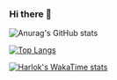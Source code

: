 ### Hi there 👋

<!--
**valmyr/valmyr** is a ✨ _special_ ✨ repository because its `README.md` (this file) appears on your GitHub profile.

Here are some ideas to get you started:

- 🔭 I’m currently working on ...
- 🌱 I’m currently learning ...
- 👯 I’m looking to collaborate on ...
- 🤔 I’m looking for help with ...
- 💬 Ask me about ...
- 📫 How to reach me: ...
- 😄 Pronouns: ...
- ⚡ Fun fact: ...
-->
![Anurag's GitHub stats](https://github-readme-stats.vercel.app/api?username=valmyr&show_icons=true&theme=algolia)

[![Top Langs](https://github-readme-stats.vercel.app/api/top-langs/?username=valmyr&layout=compact&show_icons=true&theme=algolia)](https://github.com/valmyr/valmyr/)

[![Harlok's WakaTime stats](https://github-readme-stats.vercel.app/api/wakatime?username=valmyr)](https://github.com/valmyr/github-readme-stats)

